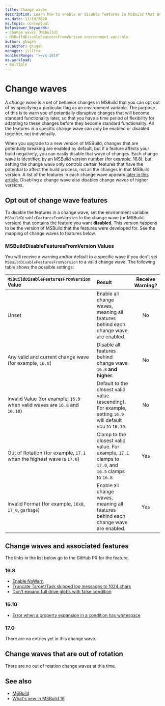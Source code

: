 ```yaml
---
title: Change waves
description: Learn how to enable or disable features in MSBuild that are potentially disruptive.
ms.date: 11/10/2020
ms.topic: conceptual
helpviewer_keywords:
- Change waves [MSBuild]
- MSBuildDisableFeaturesFromVersion environment variable
author: ghogen
ms.author: ghogen
manager: jillfra
monikerRange: ">=vs-2019"
ms.workload:
- multiple
---
```

# Change waves

A *change wave* is a set of behavior changes in MSBuild that you can opt out of by specifying a particular flag as an environment variable. The purpose of this is to warn you of potentially disruptive changes that will become standard functionality later, so that you have a time period of flexibility for adapting to these changes before they become standard functionality. All the features in a specific change wave can only be enabled or disabled together, not individually.

When you upgrade to a new version of MSBuild, changes that are potentially breaking are enabled by default, but if a feature affects your build negatively, you can easily disable that wave of changes. Each change wave is identified by an MSBuild version number (for example, 16.8), but setting the change wave only controls certain features that have the potential to affect the build process, not all the changes in that MSBuild version. A list of the features in each change wave appears [later in this article](#change-waves-and-associated-features). Disabling a change wave also disables change waves of higher versions.

## Opt out of change wave features

To disable the features in a change wave, set the environment variable `MSBuildDisableFeaturesFromVersion` to the change wave (or MSBuild version) that contains the feature you want **disabled**. This version happens to be the version of MSBuild that the features were developed for. See the mapping of change waves to features below.

### MSBuildDisableFeaturesFromVersion Values

You will receive a warning and/or default to a specific wave if you don't set `MSBuildDisableFeaturesFromVersion` to a valid change wave. The following table shows the possible settings:

| `MSBuildDisableFeaturesFromVersion` Value                         | Result        | Receive Warning? |
| :-------------                                                    | :----------   | :----------: |
| Unset                                                             | Enable all change waves, meaning all features behind each change wave are enabled.               | No   |
| Any valid and current change wave (for example, `16.8`)                      | Disable all features behind change wave `16.8` **and higher**.                                           | No   |
| Invalid Value (for example, `16.9` when valid waves are `16.8` and `16.10`)| Default to the closest valid value (ascending). For example, setting `16.9` will default you to `16.10`.               | No   |
| Out of Rotation (for example, `17.1` when the highest wave is `17.0`)      | Clamp to the closest valid value. For example, `17.1` clamps to `17.0`, and `16.5` clamps to `16.8`                    | Yes  |
| Invalid Format (for example, `16x8`, `17_0`, `garbage`)                    | Enable all change waves, meaning all features behind each change wave are enabled.               | Yes  |

## Change waves and associated features

The links in the list below go to the GitHub PR for the feature.

### 16.8

- [Enable NoWarn](https://github.com/dotnet/msbuild/pull/5671)
- [Truncate Target/Task skipped log messages to 1024 chars](https://github.com/dotnet/msbuild/pull/5553)
- [Don't expand full drive globs with false condition](https://github.com/dotnet/msbuild/pull/5669)

### 16.10

- [Error when a property expansion in a condition has whitespace](https://github.com/dotnet/msbuild/pull/5672)

### 17.0

There are no entries yet in this change wave.

## Change waves that are out of rotation

There are no out of rotation change waves at this time.

## See also

- [MSBuild](msbuild.md)
- [What's new in MSBuild 16](whats-new-msbuild-16-0.md)
